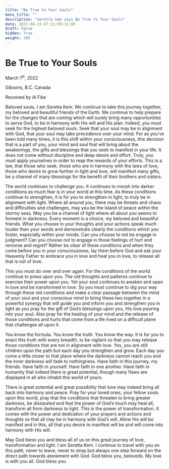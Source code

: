 ```yaml
---
title: "Be True to Your Souls"
menu_title: ""
description: "Seretta kem says Be True to Your Souls"
date: 2023-08-19 07:21:03+11:00
draft: False
hidden: True
weight: 386
---
```

# Be True to Your Souls

March 1<sup>st</sup>, 2022

Gibsons, B.C. Canada

Received by Al Fike   


Beloved souls, I am Seretta Kem. We continue to take this journey together, my beloved and beautiful friends of the Earth. We continue to help prepare for the changes that are coming which will surely bring many opportunities to serve God, to be in harmony with His will and His plan. Indeed, you must seek for the highest beloved souls. Seek that your soul may be in alignment with God, that your soul may take precedence over your mind. For as you’ve been told many times, it is this shift within your consciousness, this decision that is a part of you, your mind and soul that will bring about the awakenings, the gifts and blessings that you seek to manifest in your life. It does not come without discipline and deep desire and effort. Truly, you must apply yourselves in order to reap the rewards of your efforts. This is a law, that those who seek, those who are in harmony with the laws of love, those who desire to grow further in light and love, will manifest many gifts, be a channel of many blessings for the benefit of their brothers and sisters.

The world continues to challenge you. It continues to morph into darker conditions as much fear is in your world at this time. As these conditions continue to strengthen, it is for you to strengthen in light, to truly be in alignment with light. Where all around you, there may be threats and chaos and difficulties and challenges, may you be the island of peace within the stormy seas. May you be a channel of light where all about you seems to forment in darkness. Every moment is a choice, my beloved and beautiful friends. What you choose in your thoughts and your actions speak much louder than your words and demonstrate clearly the conditions which you foster, especially within your minds. Can you choose to not be engage in judgment? Can you choose not to engage in those feelings of hurt and remorse and regret? Rather be clear of these conditions and when they come before you in your consciousness, lay them before God and ask your Heavenly Father to embrace you in love and heal you in love, to release all that is not of love. 

This you must do over and over again. For the conditions of the world continue to press upon you. The old thoughts and patterns continue to exercise their power upon you. Yet your soul continues to awaken and open in love and be transformed in love. So you must continue to dig your way through these old conditions and make a clear passage between the mind of your soul and your conscious mind to bring these two together in a powerful synergy that will guide you and inform you and strengthen you in light as you pray for the gift of God’s blessings upon you, His love pouring into your soul. Also pray for the healing of your mind and the release of those conditions and hurts that come from a life lived on a difficult plane that challenges all upon it. 

You know the formula. You know the truth. You know the way. It is for you to enact this truth with every breadth, to be vigilant so that you may release those conditions that are not in alignment with love. Yes, you are still children upon the path but each day you strengthen and grow. Each day you come a little closer to that place where the darkness cannot reach you and the inner darkness will fade to nothingness. Have faith in this journey, my friends. Have faith in yourself. Have faith in one another. Have faith in humanity that indeed there is great potential, though many flaws are displayed in all who inhabit this world of yours. 

There is great potential and great possibility that love may indeed bring all back into harmony and peace. Pray for your loved ones, your fellow souls upon this world, pray that the conditions that threaten to bring greater darkness, be dissipated and that the power of God’s touch may heal all, transform all from darkness to light. This is the power of transformation. It comes with the power and dedication of your prayers and actions and thoughts so that all may be in harmony with God’s will. Allow His will be manifest and in this, all that you desire to manifest will be and will come into harmony with His will. 

May God bless you and bless all of us on this great journey of love, transformation and light. I am Seretta Kem. I continue to travel with you on this path, never to leave, never to stray but always one step forward on the direct path towards atonement with God. God bless you, beloveds. My love is with you all. God bless you.